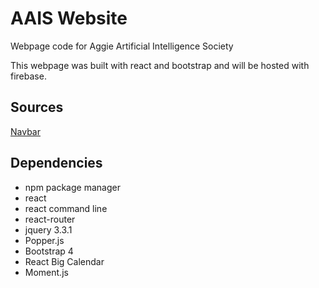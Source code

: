 # AAIS Website
Webpage code for Aggie Artificial Intelligence Society

This webpage was built with react and bootstrap and will be hosted with firebase.

## Sources
[Navbar](https://codepen.io/coder2000/pen/ayPBZY?editors=1010)

## Dependencies

* npm package manager
* react
* react command line
* react-router
* jquery 3.3.1
* Popper.js
* Bootstrap 4
* React Big Calendar
* Moment.js
